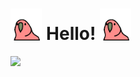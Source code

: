 # <img src="https://raw.githubusercontent.com/LASKAV/LASKAV/main/ime/6oa.gif" width="10%"/> **Hello!** <img src="https://raw.githubusercontent.com/LASKAV/LASKAV/main/ime/6oa.gif" width="10%"/> <br>
<img src="https://media.giphy.com/media/WUlplcMpOCEmTGBtBW/giphy.gif" width="30%">
